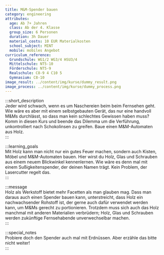 ```yaml
---
title: M&M-Spender bauen
category: engineering
attributes:
  age: Ab 7+ Jahren
  class: Ab der 4. Klasse
  group_size: 6 Personen
  duration: 3h Dauer
  material_costs: 10 EUR Materialkosten
  school_subject: MINT
  mobile: mobiles Angebot
curriculum_reference:
  Grundschule: WG1/2 WG3/4 HSU3/4  
  Mittelschule: NT5-10
  Förderschule: NT5-9   
  Realschule: C8-9 4 C10 5
  Gymnasium: C8-10
image_result: ../content/img/kurse/dummy_result.png
image_process: ../content/img/kurse/dummy_process.png
---
```

:::short_description  
Jeder wird schwach, wenn es um Naschereien beim beim Fernsehen geht. Wie wäre es aber mit einem selbstgebauten Gerät, das nur eine handvoll M&Ms durchlässt, so dass man kein schlechtes Gewissen haben muss? Komm in diesen Kurs und beende das Dilemma um die Verführung, unkontrolliert nach Schokolinsen zu greifen. Baue einen M&M-Automaten aus Holz.             
:::

:::learning_goals  
Mit Holz kann man nicht nur ein gutes Feuer machen, sondern auch Kisten, Möbel und M&M-Automaten bauen. Hier wirst du Holz, Glas und Schrauben aus einem neuem Blickwinkel kennenlernen. Wie wäre es denn mal mit einem Sußigkeitenspender, der deinen Namen trägt. Kein Problem, der Lasercutter regelt das.                       
:::

:::message  
Holz als Werkstoff bietet mehr Facetten als man glauben mag. Dass man daraus auch einen Spender bauen kann, unterstreicht, dass Holz ein nachwachsender Rohstoff ist, der gerne auch dafür verwendet werden kann, um M&Ms gerecht zu portionieren. Trotzdem muss sich auch das Holz manchmal mit anderen Materialien verbrüdern; Holz, Glas und Schrauben werden zukünftige Fernsehabende unverwechselbar machen.     
:::  

:::special_notes  
Probiere doch den Spender auch mal mit Erdnüssen. Aber erzähle das bitte nicht weiter!       
:::
